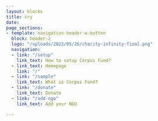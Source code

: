 ```yaml
---
layout: blocks
title: cry
date: 
page_sections:
- template: navigation-header-w-button
  block: header-2
  logo: "/uploads/2022/05/26/charity-infinity-final.png"
  navigation:
  - link: "/setup"
    link_text: How to setup Corpus Fund?
  - link_text: Homepage
    link: "/"
  - link: "/sample"
    link_text: What is Corpus Fund?
  - link: "/donate"
    link_text: Donate
  - link: "/add-ngo"
    link_text: Add your NGO

---
```

